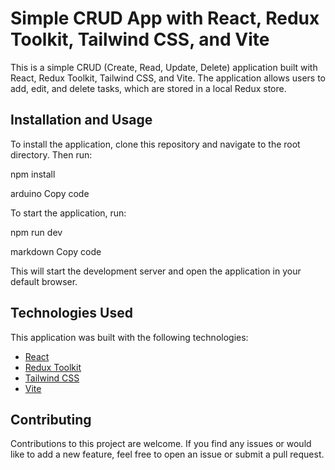 # Simple CRUD App with React, Redux Toolkit, Tailwind CSS, and Vite

This is a simple CRUD (Create, Read, Update, Delete) application built with React, Redux Toolkit, Tailwind CSS, and Vite. The application allows users to add, edit, and delete tasks, which are stored in a local Redux store.

## Installation and Usage

To install the application, clone this repository and navigate to the root directory. Then run:

npm install

arduino
Copy code

To start the application, run:

npm run dev

markdown
Copy code

This will start the development server and open the application in your default browser.

## Technologies Used

This application was built with the following technologies:

- [React](https://reactjs.org/)
- [Redux Toolkit](https://redux-toolkit.js.org/)
- [Tailwind CSS](https://tailwindcss.com/)
- [Vite](https://vitejs.dev/)

## Contributing

Contributions to this project are welcome. If you find any issues or would like to add a new feature, feel free to open an issue or submit a pull request.
